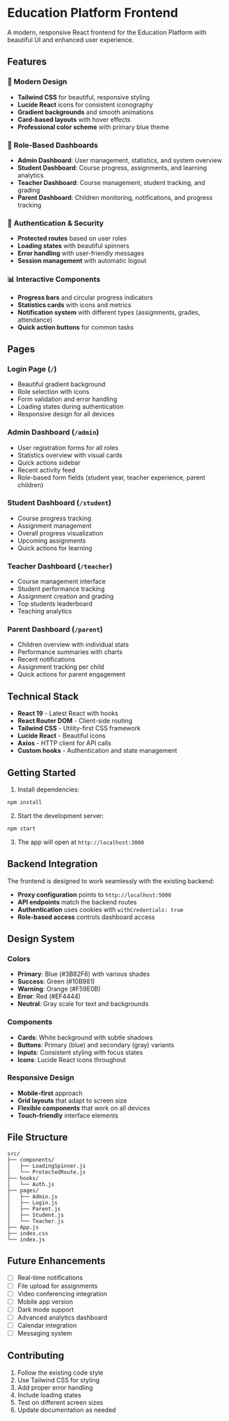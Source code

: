 # Education Platform Frontend

A modern, responsive React frontend for the Education Platform with beautiful UI and enhanced user experience.

## Features

### 🎨 Modern Design
- **Tailwind CSS** for beautiful, responsive styling
- **Lucide React** icons for consistent iconography
- **Gradient backgrounds** and smooth animations
- **Card-based layouts** with hover effects
- **Professional color scheme** with primary blue theme

### 👥 Role-Based Dashboards
- **Admin Dashboard**: User management, statistics, and system overview
- **Student Dashboard**: Course progress, assignments, and learning analytics
- **Teacher Dashboard**: Course management, student tracking, and grading
- **Parent Dashboard**: Children monitoring, notifications, and progress tracking

### 🔐 Authentication & Security
- **Protected routes** based on user roles
- **Loading states** with beautiful spinners
- **Error handling** with user-friendly messages
- **Session management** with automatic logout

### 📊 Interactive Components
- **Progress bars** and circular progress indicators
- **Statistics cards** with icons and metrics
- **Notification system** with different types (assignments, grades, attendance)
- **Quick action buttons** for common tasks

## Pages

### Login Page (`/`)
- Beautiful gradient background
- Role selection with icons
- Form validation and error handling
- Loading states during authentication
- Responsive design for all devices

### Admin Dashboard (`/admin`)
- User registration forms for all roles
- Statistics overview with visual cards
- Quick actions sidebar
- Recent activity feed
- Role-based form fields (student year, teacher experience, parent children)

### Student Dashboard (`/student`)
- Course progress tracking
- Assignment management
- Overall progress visualization
- Upcoming assignments
- Quick actions for learning

### Teacher Dashboard (`/teacher`)
- Course management interface
- Student performance tracking
- Assignment creation and grading
- Top students leaderboard
- Teaching analytics

### Parent Dashboard (`/parent`)
- Children overview with individual stats
- Performance summaries with charts
- Recent notifications
- Assignment tracking per child
- Quick actions for parent engagement

## Technical Stack

- **React 19** - Latest React with hooks
- **React Router DOM** - Client-side routing
- **Tailwind CSS** - Utility-first CSS framework
- **Lucide React** - Beautiful icons
- **Axios** - HTTP client for API calls
- **Custom hooks** - Authentication and state management

## Getting Started

1. Install dependencies:
```bash
npm install
```

2. Start the development server:
```bash
npm start
```

3. The app will open at `http://localhost:3000`

## Backend Integration

The frontend is designed to work seamlessly with the existing backend:

- **Proxy configuration** points to `http://localhost:5000`
- **API endpoints** match the backend routes
- **Authentication** uses cookies with `withCredentials: true`
- **Role-based access** controls dashboard access

## Design System

### Colors
- **Primary**: Blue (#3B82F6) with various shades
- **Success**: Green (#10B981)
- **Warning**: Orange (#F59E0B)
- **Error**: Red (#EF4444)
- **Neutral**: Gray scale for text and backgrounds

### Components
- **Cards**: White background with subtle shadows
- **Buttons**: Primary (blue) and secondary (gray) variants
- **Inputs**: Consistent styling with focus states
- **Icons**: Lucide React icons throughout

### Responsive Design
- **Mobile-first** approach
- **Grid layouts** that adapt to screen size
- **Flexible components** that work on all devices
- **Touch-friendly** interface elements

## File Structure

```
src/
├── components/
│   ├── LoadingSpinner.js
│   └── ProtectedRoute.js
├── hooks/
│   └── Auth.js
├── pages/
│   ├── Admin.js
│   ├── Login.js
│   ├── Parent.js
│   ├── Student.js
│   └── Teacher.js
├── App.js
├── index.css
└── index.js
```

## Future Enhancements

- [ ] Real-time notifications
- [ ] File upload for assignments
- [ ] Video conferencing integration
- [ ] Mobile app version
- [ ] Dark mode support
- [ ] Advanced analytics dashboard
- [ ] Calendar integration
- [ ] Messaging system

## Contributing

1. Follow the existing code style
2. Use Tailwind CSS for styling
3. Add proper error handling
4. Include loading states
5. Test on different screen sizes
6. Update documentation as needed
